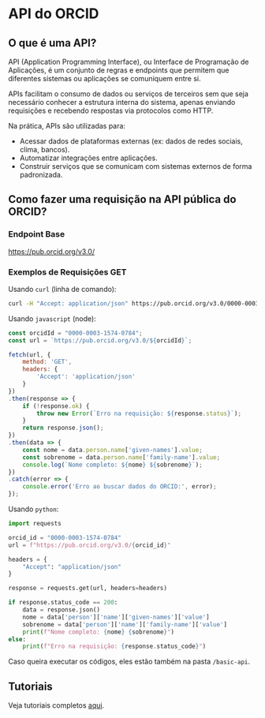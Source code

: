 # API do ORCID

## O que é uma API?

API (Application Programming Interface), ou Interface de Programação de Aplicações, é um conjunto de regras e endpoints que permitem que diferentes sistemas ou aplicações se comuniquem entre si. 

APIs facilitam o consumo de dados ou serviços de terceiros sem que seja necessário conhecer a estrutura interna do sistema, apenas enviando requisições e recebendo respostas via protocolos como HTTP.

Na prática, APIs são utilizadas para:
- Acessar dados de plataformas externas (ex: dados de redes sociais, clima, bancos).
- Automatizar integrações entre aplicações.
- Construir serviços que se comunicam com sistemas externos de forma padronizada.

## Como fazer uma requisição na API pública do ORCID?

### Endpoint Base

https://pub.orcid.org/v3.0/


### Exemplos de Requisições GET

Usando `curl` (linha de comando):

```bash
curl -H "Accept: application/json" https://pub.orcid.org/v3.0/0000-0003-1574-0784
```

Usando `javascript` (node):

```javascript
const orcidId = "0000-0003-1574-0784";
const url = `https://pub.orcid.org/v3.0/${orcidId}`;

fetch(url, {
    method: 'GET',
    headers: {
        'Accept': 'application/json'
    }
})
.then(response => {
    if (!response.ok) {
        throw new Error(`Erro na requisição: ${response.status}`);
    }
    return response.json();
})
.then(data => {
    const nome = data.person.name['given-names'].value;
    const sobrenome = data.person.name['family-name'].value;
    console.log(`Nome completo: ${nome} ${sobrenome}`);
})
.catch(error => {
    console.error('Erro ao buscar dados do ORCID:', error);
});
```

Usando `python`:

```python
import requests

orcid_id = "0000-0003-1574-0784" 
url = f"https://pub.orcid.org/v3.0/{orcid_id}"

headers = {
    "Accept": "application/json"
}

response = requests.get(url, headers=headers)

if response.status_code == 200:
    data = response.json()
    nome = data['person']['name']['given-names']['value']
    sobrenome = data['person']['name']['family-name']['value']
    print(f"Nome completo: {nome} {sobrenome}")
else:
    print(f"Erro na requisição: {response.status_code}")
```

Caso queira executar os códigos, eles estão também na pasta `/basic-api`.

## Tutoriais

Veja tutoriais completos [aqui](https://info.orcid.org/documentation/api-tutorials/).